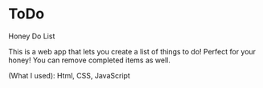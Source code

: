 ToDo
====

Honey Do List

This is a web app that lets you create a list of things to do!
Perfect for your honey! You can remove completed items as well.

(What I used): Html, CSS, JavaScript
